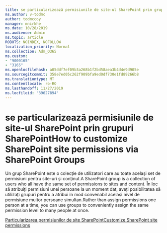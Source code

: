 ```yaml
---
title: se particularizează permisiunile de site-ul SharePoint prin grupuri SharePoint
ms.author: v-todmc
author: todmccoy
manager: mnirkhe
ms.date: 10/28/2019
ms.audience: Admin
ms.topic: article
ROBOTS: NOINDEX, NOFOLLOW
localization_priority: Normal
ms.collection: Adm_O365
ms.custom:
- "9000165"
- "3165"
ms.openlocfilehash: a05ddf7ef09b3a268b1f2bd58aea3b4d4e9d905e
ms.sourcegitcommit: 358e7ed05c262f909bfa9ed0df730e1fd89266b8
ms.translationtype: MT
ms.contentlocale: ro-RO
ms.lasthandoff: 11/27/2019
ms.locfileid: "39627894"
---
```

# <a name="how-to-customize-sharepoint-site-permissions-via-sharepoint-groups"></a><span data-ttu-id="d9e29-102">se particularizează permisiunile de site-ul SharePoint prin grupuri SharePoint</span><span class="sxs-lookup"><span data-stu-id="d9e29-102">How to customize SharePoint site permissions via SharePoint Groups</span></span> 

<span data-ttu-id="d9e29-103">Un grup SharePoint este o colecție de utilizatori care au toate același set de permisiuni pentru site-uri și conținut.</span><span class="sxs-lookup"><span data-stu-id="d9e29-103">A SharePoint group is a collection of users who all have the same set of permissions to sites and content.</span></span> <span data-ttu-id="d9e29-104">În loc să atribuiți permisiuni unei persoane la un moment dat, aveți posibilitatea să utilizați grupuri pentru a atribui în mod convenabil același nivel de permisiune multor persoane simultan.</span><span class="sxs-lookup"><span data-stu-id="d9e29-104">Rather than assign permissions one person at a time, you can use groups to conveniently assign the same permission level to many people at once.</span></span>

[<span data-ttu-id="d9e29-105">Particularizarea permisiunilor de site SharePoint</span><span class="sxs-lookup"><span data-stu-id="d9e29-105">Customize SharePoint site permissions</span></span>](https://docs.microsoft.com/sharepoint/customize-sharepoint-site-permissions)